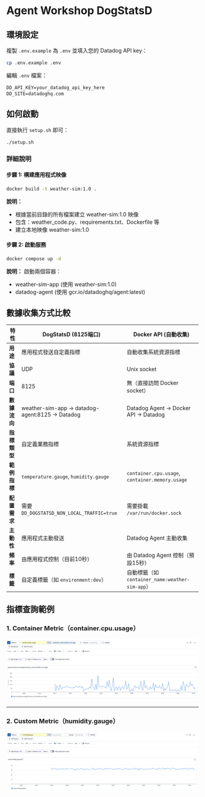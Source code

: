 # Agent Workshop DogStatsD

## 環境設定

複製 `.env.example` 為 `.env` 並填入您的 Datadog API key：

```bash
cp .env.example .env
```

編輯 `.env` 檔案：
```
DD_API_KEY=your_datadog_api_key_here
DD_SITE=datadoghq.com
```

## 如何啟動

直接執行 `setup.sh` 即可：

```bash
./setup.sh
```

### 詳細說明

#### 步驟 1: 構建應用程式映像
```bash
docker build -t weather-sim:1.0 .
```

**說明：**
- 根據當前目錄的所有檔案建立 weather-sim:1.0 映像
- 包含：weather_code.py、requirements.txt、Dockerfile 等
- 建立本地映像 weather-sim:1.0

#### 步驟 2: 啟動服務
```bash
docker compose up -d
```

**說明：**
啟動兩個容器：
- weather-sim-app (使用 weather-sim:1.0)
- datadog-agent (使用 gcr.io/datadoghq/agent:latest)

## 數據收集方式比較

| 特性 | DogStatsD (8125端口) | Docker API (自動收集) |
|------|---------------------|----------------------|
| **用途** | 應用程式發送自定義指標 | 自動收集系統資源指標 |
| **協議** | UDP | Unix socket |
| **端口** | 8125 | 無（直接訪問 Docker socket） |
| **數據流向** | weather-sim-app → datadog-agent:8125 → Datadog | Datadog Agent → Docker API → Datadog |
| **指標類型** | 自定義業務指標 | 系統資源指標 |
| **範例指標** | `temperature.gauge`, `humidity.gauge` | `container.cpu.usage`, `container.memory.usage` |
| **配置需求** | 需要 `DD_DOGSTATSD_NON_LOCAL_TRAFFIC=true` | 需要掛載 `/var/run/docker.sock` |
| **主動性** | 應用程式主動發送 | Datadog Agent 主動收集 |
| **頻率** | 由應用程式控制（目前10秒） | 由 Datadog Agent 控制（預設15秒） |
| **標籤** | 自定義標籤（如 `environment:dev`） | 自動標籤（如 `container_name:weather-sim-app`） |

## 指標查詢範例

### 1. Container Metric（container.cpu.usage）

![container.cpu.usage](container-usage.png)

---

### 2. Custom Metric（humidity.gauge）

![humidity.gauge](humidity.png)
